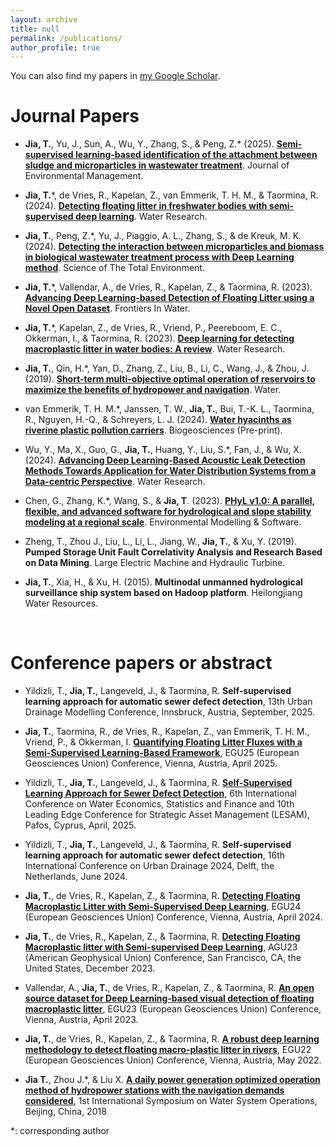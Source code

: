 ```yaml
---
layout: archive
title: null
permalink: /publications/
author_profile: true
---
```


You can also find my papers in [my Google Scholar](https://scholar.google.com.hk/citations?user=3L04RecAAAAJ&hl=zh-CN). <br>

# Journal Papers
<!-- ## 2020 -->
* **Jia, T.**, Yu, J., Sun, A., Wu, Y., Zhang, S., & Peng, Z.* (2025).  [**Semi-supervised learning-based identification of the attachment between sludge and microparticles in wastewater treatment**](https://doi.org/10.1016/j.jenvman.2025.124268). Journal of Environmental Management. <br>

* **Jia, T.***, de Vries, R., Kapelan, Z., van Emmerik, T. H. M., & Taormina, R. (2024).  [**Detecting floating litter in freshwater bodies with semi-supervised deep learning**](https://doi.org/10.1016/j.watres.2024.122405). Water Research. <br>

* **Jia, T.**, Peng, Z.*, Yu, J., Piaggio, A. L., Zhang, S., & de Kreuk, M. K. (2024).  [**Detecting the interaction between microparticles and biomass in biological wastewater treatment process with Deep Learning method**](https://doi.org/10.1016/j.scitotenv.2024.175813). Science of The Total Environment. <br>

* **Jia, T.***, Vallendar, A., de Vries, R., Kapelan, Z., & Taormina, R. (2023). [**Advancing Deep Learning-based Detection of Floating Litter using a Novel Open Dataset**](https://doi.org/10.3389/frwa.2023.1298465). Frontiers In Water. <br>

* **Jia, T.***, Kapelan, Z., de Vries, R., Vriend, P., Peereboom, E. C., Okkerman, I., & Taormina, R. (2023). [**Deep learning for detecting macroplastic litter in water bodies: A review**](https://doi.org/10.1016/j.watres.2023.119632). Water Research. <br>

* **Jia, T.**, Qin, H.*, Yan, D., Zhang, Z., Liu, B., Li, C., Wang, J., & Zhou, J. (2019). [**Short-term multi-objective optimal operation of reservoirs to maximize the benefits of hydropower and navigation**](https://www.mdpi.com/2073-4441/11/6/1272). Water. <br>

* van Emmerik, T. H. M.*, Janssen, T. W., **Jia, T.**, Bui, T.-K. L., Taormina, R., Nguyen, H.-Q., & Schreyers, L. J. (2024).  [**Water hyacinths as riverine plastic pollution carriers**](https://doi.org/10.5194/egusphere-2024-2270). Biogeosciences (Pre-print). <br>

* Wu, Y., Ma, X., Guo, G., **Jia, T.**, Huang, Y., Liu, S.*, Fan, J., & Wu, X. (2024).  [**Advancing Deep Learning-Based Acoustic Leak Detection Methods Towards Application for Water Distribution Systems from a Data-centric Perspective**](https://doi.org/10.1016/j.watres.2024.121999). Water Research. <br>

* Chen, G., Zhang, K.*, Wang, S., & **Jia, T**. (2023). [**PHyL v1.0: A parallel, flexible, and advanced software for hydrological and slope stability modeling at a regional scale**](https://doi.org/10.1016/j.envsoft.2023.105882). Environmental Modelling & Software. <br>

* Zheng, T., Zhou J., Liu, L., Li, L., Jiang, W., **Jia, T.**, & Xu, Y. (2019). **Pumped Storage Unit Fault Correlativity Analysis and Research Based on Data Mining**. Large Electric Machine and Hydraulic Turbine. <br>

* **Jia, T.**, Xia, H., & Xu, H. (2015). **Multinodal unmanned hydrological surveillance ship system based on Hadoop platform**. Heilongjiang Water Resources. <br>


<br>

# Conference papers or abstract

* Yildizli, T., **Jia, T.**, Langeveld, J., & Taormina, R. **Self-supervised learning approach for automatic sewer defect detection**, 13th Urban Drainage Modelling Conference, Innsbruck, Austria, September, 2025. <br>

* **Jia, T.**, Taormina, R., de Vries, R., Kapelan, Z., van Emmerik, T. H. M., Vriend, P., & Okkerman, I. [**Quantifying Floating Litter Fluxes with a Semi-Supervised Learning-Based Framework**](https://meetingorganizer.copernicus.org/EGU25/EGU25-12591.html), EGU25 (European Geosciences Union) Conference, Vienna, Austria, April 2025. <br>

* Yildizli, T., **Jia, T.**, Langeveld, J., & Taormina, R. [**Self-Supervised Learning Approach for Sewer Defect Detection**](https://easychair.org/smart-program/IWACyprus2025/2025-04-29.html#talk:277234), 6th International Conference on Water Economics, Statistics and Finance and 10th Leading Edge Conference for Strategic Asset Management (LESAM), Pafos, Cyprus, April, 2025. <br>

* Yildizli, T., **Jia, T.**, Langeveld, J., & Taormina, R. **Self-supervised learning approach for automatic sewer defect detection**, 16th International Conference on Urban Drainage 2024, Delft, the Netherlands, June 2024. <br>

* **Jia, T.**, de Vries, R., Kapelan, Z., & Taormina, R. [**Detecting Floating Macroplastic Litter with Semi-Supervised Deep Learning**](https://doi.org/10.5194/egusphere-egu24-9691), EGU24 (European Geosciences Union) Conference, Vienna, Austria, April 2024. <br>

* **Jia, T.**, de Vries, R., Kapelan, Z., & Taormina, R. [**Detecting Floating Macroplastic litter with Semi-supervised Deep Learning**](https://agu.confex.com/agu/fm23/meetingapp.cgi/Paper/1260833), AGU23 (American Geophysical Union) Conference, San Francisco, CA, the United States, December 2023. <br>

* Vallendar, A., **Jia, T.**, de Vries, R., Kapelan, Z., & Taormina, R. [**An open source dataset for Deep Learning-based visual detection of floating macroplastic litter**](https://doi.org/10.5194/egusphere-egu23-12092), EGU23 (European Geosciences Union) Conference, Vienna, Austria, April 2023. <br>

* **Jia, T.**, de Vries, R., Kapelan, Z., & Taormina, R. [**A robust deep learning methodology to detect floating macro-plastic litter in rivers**](https://doi.org/10.5194/egusphere-egu22-7423), EGU22 (European Geosciences Union) Conference, Vienna, Austria, May 2022. <br>

* **Jia T.**, Zhou J.*, & Liu X. [**A daily power generation optimized operation method of hydropower stations with the navigation demands considered**](https://doi.org/10.1051/matecconf/201824601065), 1st International Symposium on Water System Operations, Beijing, China, 2018 <br>

*: corresponding author

<!-- # Presentations -->

